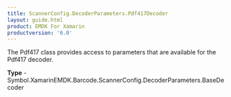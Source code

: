 ```yaml
---
title: ScannerConfig.DecoderParameters.Pdf417Decoder
layout: guide.html 
product: EMDK For Xamarin 
productversion: '6.0' 
---
```

The Pdf417 class provides access to parameters that are available for the Pdf417 decoder.

**Type** - Symbol.XamarinEMDK.Barcode.ScannerConfig.DecoderParameters.BaseDecoder



